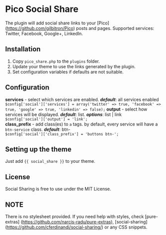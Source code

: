 Pico Social Share
==========
The plugin will add social share links to your [Pico] (https://github.com/gilbitron/Pico) posts and pages. Supported services: Twitter, Facebook, Google+, LinkedIn.

## Installation
1. Copy `pico_share.php` to the `plugins` folder.
2. Update your theme to use the links generated by the plugin.
3. Set configuration variables if defaults are not suitable.

## Configuration
**services** - select which services are enabled. _**default**_: all services enabled  
`$config['social']['services'] = array('twitter' => true, 'facebook' => true, 'google' => true, 'linkedin' => false);`
**output** - select how services will be displayed. _**default**_: list. _**options**_: list | link  
`$config['social']['output'] = 'link';`  
**class_prefix** - add class(es) to `a` tags. by default, every service will have a `btn-service` class. _**default**_: btn-  
`$config['social']['class_prefix'] = 'buttons btn-';`  

## Setting up the theme
Just add `{{ social_share }}` to your theme.

## License
Social Sharing is free to use under the MIT License.

## NOTE
There is no stylesheet provided. If you need help with styles, check [pure-extras] (https://github.com/narcis-radu/pure-extras), [social-sharing] (https://github.com/cferdinandi/social-sharing/) or any CSS snippets.
